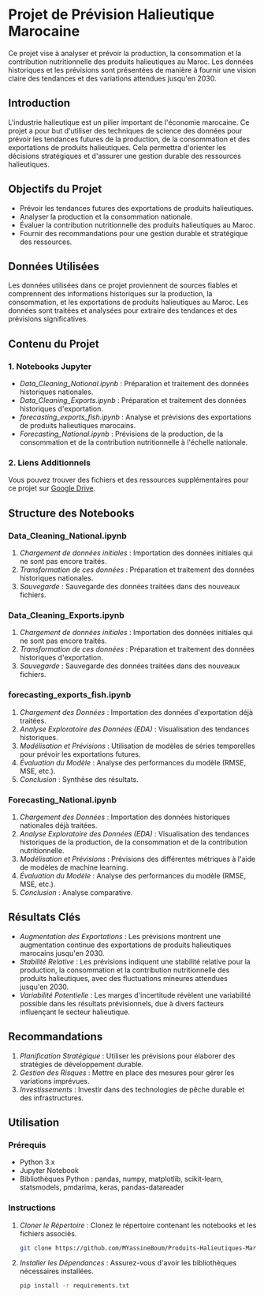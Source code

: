 # Projet de Prévision Halieutique Marocaine

Ce projet vise à analyser et prévoir la production, la consommation et la contribution nutritionnelle des produits halieutiques au Maroc. Les données historiques et les prévisions sont présentées de manière à fournir une vision claire des tendances et des variations attendues jusqu'en 2030.

## Introduction

L'industrie halieutique est un pilier important de l'économie marocaine. Ce projet a pour but d'utiliser des techniques de science des données pour prévoir les tendances futures de la production, de la consommation et des exportations de produits halieutiques. Cela permettra d'orienter les décisions stratégiques et d'assurer une gestion durable des ressources halieutiques.

## Objectifs du Projet

- Prévoir les tendances futures des exportations de produits halieutiques.
- Analyser la production et la consommation nationale.
- Évaluer la contribution nutritionnelle des produits halieutiques au Maroc.
- Fournir des recommandations pour une gestion durable et stratégique des ressources.

## Données Utilisées

Les données utilisées dans ce projet proviennent de sources fiables et comprennent des informations historiques sur la production, la consommation, et les exportations de produits halieutiques au Maroc. Les données sont traitées et analysées pour extraire des tendances et des prévisions significatives.

## Contenu du Projet

### 1. Notebooks Jupyter

- *Data_Cleaning_National.ipynb* : Préparation et traitement des données historiques nationales.
- *Data_Cleaning_Exports.ipynb* : Préparation et traitement des données historiques d'exportation.
- *forecasting_exports_fish.ipynb* : Analyse et prévisions des exportations de produits halieutiques marocains.
- *Forecasting_National.ipynb* : Prévisions de la production, de la consommation et de la contribution nutritionnelle à l'échelle nationale.

### 2. Liens Additionnels

Vous pouvez trouver des fichiers et des ressources supplémentaires pour ce projet sur [Google Drive](https://drive.google.com/drive/folders/1e57Gl_ZdxNjfEx2MNIT7NjoLQ_eupwHR?usp=sharing).

## Structure des Notebooks

### Data_Cleaning_National.ipynb

1. *Chargement de données initiales* : Importation des données initiales qui ne sont pas encore traités.
2. *Transformation de ces données* : Préparation et traitement des données historiques nationales.
3. *Sauvegarde* : Sauvegarde des données traitées dans des nouveaux fichiers.
   
### Data_Cleaning_Exports.ipynb

1. *Chargement de données initiales* : Importation des données initiales qui ne sont pas encore traités.
2. *Transformation de ces données* : Préparation et traitement des données historiques d'exportation.
3. *Sauvegarde* : Sauvegarde des données traitées dans des nouveaux fichiers.

### forecasting_exports_fish.ipynb

1. *Chargement des Données* : Importation des données d'exportation déjà traitées.
2. *Analyse Exploratoire des Données (EDA)* : Visualisation des tendances historiques.
3. *Modélisation et Prévisions* : Utilisation de modèles de séries temporelles pour prévoir les exportations futures.
4. *Évaluation du Modèle* : Analyse des performances du modèle (RMSE, MSE, etc.).
5. *Conclusion* : Synthèse des résultats.

### Forecasting_National.ipynb

1. *Chargement des Données* : Importation des données historiques nationales déjà traitées.
2. *Analyse Exploratoire des Données (EDA)* : Visualisation des tendances historiques de la production, de la consommation et de la contribution nutritionnelle.
3. *Modélisation et Prévisions* : Prévisions des différentes métriques à l'aide de modèles de machine learning.
4. *Évaluation du Modèle* : Analyse des performances du modèle (RMSE, MSE, etc.).
5. *Conclusion* : Analyse comparative.

## Résultats Clés
- *Augmentation des Exportations* : Les prévisions montrent une augmentation continue des exportations de produits halieutiques marocains jusqu'en 2030.
- *Stabilité Relative* : Les prévisions indiquent une stabilité relative pour la production, la consommation et la contribution nutritionnelle des produits halieutiques, avec des fluctuations mineures attendues jusqu'en 2030.
- *Variabilité Potentielle* : Les marges d'incertitude révèlent une variabilité possible dans les résultats prévisionnels, due à divers facteurs influençant le secteur halieutique.

## Recommandations

1. *Planification Stratégique* : Utiliser les prévisions pour élaborer des stratégies de développement durable.
2. *Gestion des Risques* : Mettre en place des mesures pour gérer les variations imprévues.
3. *Investissements* : Investir dans des technologies de pêche durable et des infrastructures.

## Utilisation

### Prérequis

- Python 3.x
- Jupyter Notebook
- Bibliothèques Python : pandas, numpy, matplotlib, scikit-learn, statsmodels, pmdarima, keras, pandas-datareader

### Instructions

1. *Cloner le Répertoire* : Clonez le répertoire contenant les notebooks et les fichiers associés.
   ```bash
   git clone https://github.com/MYassineBoum/Produits-Halieutiques-Maroc-DDDM.git
   ```
2. *Installer les Dépendances* : Assurez-vous d'avoir les bibliothèques nécessaires installées.
   ```bash
   pip install -r requirements.txt
   ```
